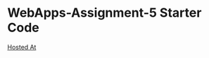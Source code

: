 # WebApps-Assignment-5 Starter Code
[Hosted At]("https://44-563-web-apps-f22.github.io/44563-webapps-assignment-5-aravind999/insects.html")
